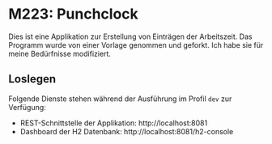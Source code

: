 # M223: Punchclock
Dies ist eine Applikation zur Erstellung von Einträgen der Arbeitszeit. Das Programm wurde von einer Vorlage genommen und geforkt.
Ich habe sie für meine Bedürfnisse modifiziert.

## Loslegen

Folgende Dienste stehen während der Ausführung im Profil `dev` zur Verfügung:
- REST-Schnittstelle der Applikation: http://localhost:8081
- Dashboard der H2 Datenbank: http://localhost:8081/h2-console

